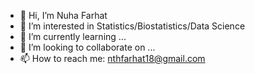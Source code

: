 - 👋 Hi, I’m Nuha Farhat
- 👀 I’m interested in Statistics/Biostatistics/Data Science
- 🌱 I’m currently learning ...
- 💞️ I’m looking to collaborate on ...
- 📫 How to reach me: nthfarhat18@gmail.com

<!---
NuhaFarhat/NuhaFarhat is a ✨ special ✨ repository because its `README.md` (this file) appears on your GitHub profile.
You can click the Preview link to take a look at your changes.
--->
